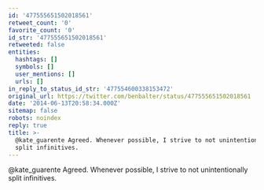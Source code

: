 ```yaml
---
id: '477555651502018561'
retweet_count: '0'
favorite_count: '0'
id_str: '477555651502018561'
retweeted: false
entities:
  hashtags: []
  symbols: []
  user_mentions: []
  urls: []
in_reply_to_status_id_str: '477554600338153472'
original_url: https://twitter.com/benbalter/status/477555651502018561
date: '2014-06-13T20:58:34.000Z'
sitemap: false
robots: noindex
reply: true
title: >-
  @kate_guarente Agreed. Whenever possible, I strive to not unintentionally
  split infinitives.
---
```


@kate_guarente Agreed. Whenever possible, I strive to not unintentionally split infinitives.